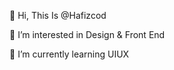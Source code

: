 👋 Hi, This Is @Hafizcod

👀 I’m interested in Design & Front End

🌱 I’m currently learning UIUX


<!---
Hafizcod/Hafizcod is a ✨ special ✨ repository because its `README.md` (this file) appears on your GitHub profile.
You can click the Preview link to take a look at your changes.
--->
